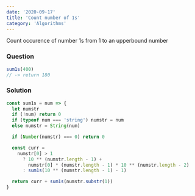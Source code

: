 ```yaml
---
date: '2020-09-17'
title: 'Count number of 1s'
category: 'Algorithms'
---
```


Count occurence of number 1s from 1 to an upperbound number

### Question

```js
sum1s(400)
// -> return 180
```

### Solution

```js
const sum1s = num => {
  let numstr
  if (!num) return 0
  if (typeof num === 'string') numstr = num
  else numstr = String(num)

  if (Number(numstr) === 0) return 0

  const curr =
    numstr[0] > 1
      ? 10 ** (numstr.length - 1) +
        numstr[0] * (numstr.length - 1) * 10 ** (numstr.length - 2)
      : sum1s(10 ** (numstr.length - 1) - 1)

  return curr + sum1s(numstr.substr(1))
}
```
